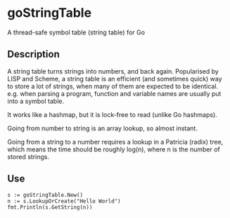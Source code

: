 # goStringTable
A thread-safe symbol table (string table) for Go

## Description

A string table turns strings into numbers, and back again.  Popularised by LISP and Scheme, a string table is an efficient (and sometimes quick) way to store a lot of strings, when many of them are expected to be identical.  e.g. when parsing a program, function and variable names are usually put into a symbol table.

It works like a hashmap, but it is lock-free to read (unlike Go hashmaps).

Going from number to string is an array lookup, so almost instant.

Going from a string to a number requires a lookup in a Patricia (radix) tree, which means the time should be roughly log(n), where n is the number of stored strings.

## Use

    s := goStringTable.New()
    n := s.LookupOrCreate("Hello World")
    fmt.Println(s.GetString(n))

